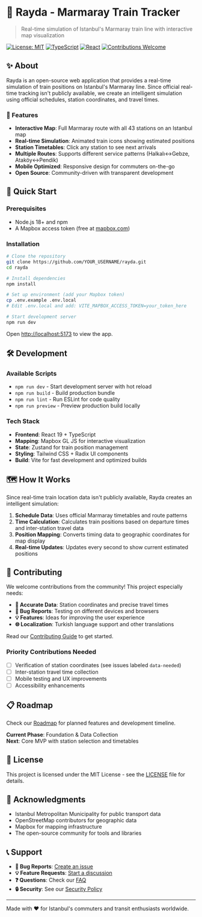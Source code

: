 # 🚊 Rayda - Marmaray Train Tracker

> Real-time simulation of Istanbul's Marmaray train line with interactive map visualization

[![License: MIT](https://img.shields.io/badge/License-MIT-yellow.svg)](https://opensource.org/licenses/MIT)
[![TypeScript](https://img.shields.io/badge/TypeScript-5.8-blue.svg)](https://www.typescriptlang.org/)
[![React](https://img.shields.io/badge/React-19-61dafb.svg)](https://reactjs.org/)
[![Contributions Welcome](https://img.shields.io/badge/contributions-welcome-brightgreen.svg)](CONTRIBUTING.md)

## ✨ About

Rayda is an open-source web application that provides a real-time simulation of train positions on Istanbul's Marmaray line. Since official real-time tracking isn't publicly available, we create an intelligent simulation using official schedules, station coordinates, and travel times.

### 🎯 Features

- **Interactive Map**: Full Marmaray route with all 43 stations on an Istanbul map
- **Real-time Simulation**: Animated train icons showing estimated positions
- **Station Timetables**: Click any station to see next arrivals
- **Multiple Routes**: Supports different service patterns (Halkalı↔Gebze, Ataköy↔Pendik)
- **Mobile Optimized**: Responsive design for commuters on-the-go
- **Open Source**: Community-driven with transparent development

## 🚀 Quick Start

### Prerequisites
- Node.js 18+ and npm
- A Mapbox access token (free at [mapbox.com](https://mapbox.com))

### Installation

```bash
# Clone the repository
git clone https://github.com/YOUR_USERNAME/rayda.git
cd rayda

# Install dependencies
npm install

# Set up environment (add your Mapbox token)
cp .env.example .env.local
# Edit .env.local and add: VITE_MAPBOX_ACCESS_TOKEN=your_token_here

# Start development server
npm run dev
```

Open [http://localhost:5173](http://localhost:5173) to view the app.

## 🛠 Development

### Available Scripts

- `npm run dev` - Start development server with hot reload
- `npm run build` - Build production bundle
- `npm run lint` - Run ESLint for code quality
- `npm run preview` - Preview production build locally

### Tech Stack

- **Frontend**: React 19 + TypeScript
- **Mapping**: Mapbox GL JS for interactive visualization
- **State**: Zustand for train position management
- **Styling**: Tailwind CSS + Radix UI components
- **Build**: Vite for fast development and optimized builds

## 🗺 How It Works

Since real-time train location data isn't publicly available, Rayda creates an intelligent simulation:

1. **Schedule Data**: Uses official Marmaray timetables and route patterns
2. **Time Calculation**: Calculates train positions based on departure times and inter-station travel data
3. **Position Mapping**: Converts timing data to geographic coordinates for map display
4. **Real-time Updates**: Updates every second to show current estimated positions

## 🤝 Contributing

We welcome contributions from the community! This project especially needs:

- **📍 Accurate Data**: Station coordinates and precise travel times
- **🐛 Bug Reports**: Testing on different devices and browsers
- **💡 Features**: Ideas for improving the user experience
- **🌐 Localization**: Turkish language support and other translations

Read our [Contributing Guide](CONTRIBUTING.md) to get started.

### Priority Contributions Needed

- [ ] Verification of station coordinates (see issues labeled `data-needed`)
- [ ] Inter-station travel time collection
- [ ] Mobile testing and UX improvements
- [ ] Accessibility enhancements

## 📋 Roadmap

Check our [Roadmap](ROADMAP.md) for planned features and development timeline.

**Current Phase**: Foundation & Data Collection  
**Next**: Core MVP with station selection and timetables

## 📄 License

This project is licensed under the MIT License - see the [LICENSE](LICENSE) file for details.

## 🙏 Acknowledgments

- Istanbul Metropolitan Municipality for public transport data
- OpenStreetMap contributors for geographic data
- Mapbox for mapping infrastructure
- The open-source community for tools and libraries

## 📞 Support

- **🐛 Bug Reports**: [Create an issue](https://github.com/YOUR_USERNAME/rayda/issues/new/choose)
- **💡 Feature Requests**: [Start a discussion](https://github.com/YOUR_USERNAME/rayda/discussions)
- **❓ Questions**: Check our [FAQ](https://github.com/YOUR_USERNAME/rayda/discussions/categories/q-a)
- **🔒 Security**: See our [Security Policy](SECURITY.md)

---

Made with ❤️ for Istanbul's commuters and transit enthusiasts worldwide.